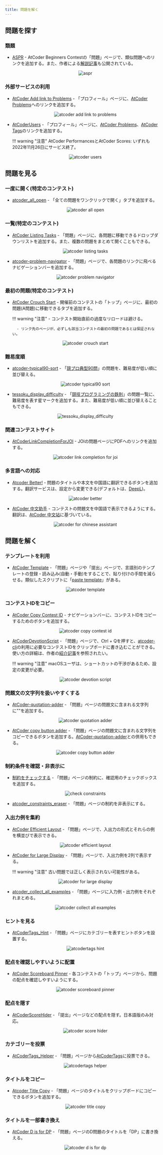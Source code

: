 ```yaml
---
title: 問題を解く
---
```


## 問題を探す

### 類題

- [ASPR](https://greasyfork.org/ja/scripts/431708-aspr) - AtCoder Beginners Contestの「問題」ページで、類似問題へのリンクを追加する。また、作者による[解説記事](https://qiita.com/dakkenkd425/items/366a81e5f34e1263627f)も公開されている。

    <div align="center">
      <img loading = "lazy" src="../../images/userscript/aspr.png" alt="aspr">
    </div>

### 外部サービスの利用

- [AtCoder Add link to Problems](https://greasyfork.org/ja/scripts/469312-atcoder-add-link-to-problems) - 「プロフィール」ページに、[AtCoder Problems](https://kenkoooo.com/atcoder/)へのリンクを追加する。

    <div align="center">
      <img loading = "lazy" src="../../images/userscript/atcoder_add_link_to_problems.png" alt="atcoder add link to problems">
    </div>

- [AtCoderUsers](https://greasyfork.org/ja/scripts/420811-atcoderusers) - 「プロフィール」ページに、[AtCoder Problems](https://kenkoooo.com/atcoder/)、[AtCoder Tags](https://atcoder-tags.herokuapp.com/)のリンクを追加する。

    !!! warning "注意"
        AtCoder PerformancesとAtCoder Scores: いずれも2022年11月26日にサービス終了。

    <div align="center">
      <img loading = "lazy" src="../../images/userscript/atcoder_users.png" alt="atcoder users">
    </div>

## 問題を見る

### 一度に開く(特定のコンテスト)

- [atcoder_all_open](https://greasyfork.org/ja/scripts/387471-atcoder-all-open) - 「全ての問題をワンクリックで開く」タブを追加する。

    <div align="center">
      <img loading = "lazy" src="../../images/userscript/atcoder_all_open.png" alt="atcoder all open">
    </div>

### 一覧(特定のコンテスト)

- [AtCoder Listing Tasks](https://greasyfork.org/ja/scripts/467289-atcoder-listing-tasks) - 「問題」ページに、各問題に移動できるドロップダウンリストを追加する。また、複数の問題をまとめて開くこともできる。

    <div align="center">
      <img loading = "lazy" src="../../images/userscript/atcoder_listing_tasks.png" alt="atcoder listing tasks">
    </div>

- [atcoder-problem-navigator](https://greasyfork.org/ja/scripts/383360-atcoder-problem-navigator) - 「問題」ページで、各問題のリンクに飛べるナビゲーションバーを追加する。

    <div align="center">
      <img loading = "lazy" src="../../images/userscript/atcoder_problem_navigator.png" alt="atcoder problem navigator">
    </div>

### 最初の問題(特定のコンテスト)

- [AtCoder Crouch Start](https://greasyfork.org/ja/scripts/463845-atcoder-crouch-start) - 開催前のコンテストの「トップ」ページに、最初の問題(A問題)に移動できるタブを追加する。

    !!! warning "注意"
        - コンテスト開始直前の過度なリロードは避ける。

        - リンク先のページが、必ずしも該当コンテストの最初の問題であるとは保証されない。

    <div align="center">
      <img loading = "lazy" src="../../images/userscript/atcoder_crouch_start.png" alt="atcoder crouch start">
    </div>

### 難易度順

- [atcoder-typical90-sort](https://greasyfork.org/ja/scripts/428698-atcoder-typical90-sort) - 「[競プロ典型90問](https://atcoder.jp/contests/typical90)」の問題を、難易度が低い順に並び替える。

    <div align="center">
      <img loading = "lazy" src="../../images/userscript/atcoder_typical90_sort.png" alt="atcoder typical90 sort">
    </div>

- [tessoku_display_difficulty](https://greasyfork.org/ja/scripts/453352-tessoku-display-difficulty) - 「[競技プログラミングの鉄則](https://atcoder.jp/contests/tessoku-book)」の問題一覧に、難易度を表す星マークを追加する。また、難易度が低い順に並び替えることもできる。

    <div align="center">
      <img loading = "lazy" src="../../images/userscript/tessoku_display_difficulty.png" alt="tessoku_display_difficulty">
    </div>

### 関連コンテストサイト

- [AtCoderLinkCompletionForJOI](https://greasyfork.org/ja/scripts/382313-atcoderlinkcompletionforjoi) - JOIの問題ページにPDFへのリンクを追加する。

    <div align="center">
      <img loading = "lazy" src="../../images/userscript/atcoder_link_completion_for_joi.png" alt="atcoder link completion for joi">
    </div>

### 多言語への対応

- [Atcoder Better!](https://greasyfork.org/ja/scripts/471106-atcoder-better) - 問題のタイトルや本文を中国語に翻訳できるボタンを追加する。翻訳サービスは、設定から変更できる(デフォルトは、[DeepL](https://www.deepl.com/en/translator))。

    <div align="center">
      <img loading = "lazy" src="../../images/userscript/atcoder_better.png" alt="atcoder better">
    </div>

- [AtCoder 中文助手](https://greasyfork.org/ja/scripts/452449-atcoder-%E4%B8%AD%E6%96%87%E5%8A%A9%E6%89%8B) - コンテストの問題文を中国語で表示できるようにする。翻訳は、[AtCoder 中文站](https://atcoder-for-chinese-developers.github.io/atcoder-for-chinese/)に基づいている。

    <div align="center">
      <img loading = "lazy" src="../../images/userscript/atcoder_for_chinese_assistant.png" alt="atcoder for chinese assistant">
    </div>

## 問題を解く

### テンプレートを利用

- [AtCoder Template](https://greasyfork.org/ja/scripts/438105-atcoder-template) - 「問題」ページや「提出」ページで、言語別のテンプレートの登録・読み込み(自動・手動)をすることで、貼り付けの手間を減らせる。類似したスクリプトに「[paste template](https://greasyfork.org/ja/scripts/441552-paste-template)」がある。

    <div align="center">
      <img loading = "lazy" src="../../images/userscript/atcoder_template.png" alt="atcoder template">
    </div>

### コンテストIDをコピー

- [AtCoder Copy Contest ID](https://greasyfork.org/ja/scripts/463842-atcoder-copy-contest-id) - ナビゲーションバーに、コンテストIDをコピーするためのボタンを追加する。

    <div align="center">
      <img loading = "lazy" src="../../images/userscript/atcoder_copy_contest_id.png" alt="atcoder copy contest id">
    </div>

- [AtCoderDevotionScript](https://greasyfork.org/en/scripts/415819-atcoderdevotionscript) - 「問題」ページで、Ctrl + Qを押すと、[atcoder-cli](https://github.com/Tatamo/atcoder-cli)の利用に必要なコンテストIDをクリップボードに書き込むことができる。使い方の詳細は、作者の[紹介記事](https://iiiimmmmo.hatenablog.com/entry/2020/11/15/170008)を参照されたい。

    !!! warning "注意"
        macOSユーザは、ショートカットの干渉があるため、設定の変更が必要。

    <div align="center">
      <img loading = "lazy" src="../../images/userscript/atcoder_devotion_script.png" alt="atcoder devotion script">
    </div>

### 問題文の文字列を扱いやすくする

- [AtCoder-quotation-adder](https://github.com/burioden/AtCoder-quotation-adder) - 「問題」ページの問題文に含まれる文字列に""を追加する。

    <div align="center">
      <img loading = "lazy" src="../../images/userscript/atcoder_quotation_adder.png" alt="atcoder quotation adder">
    </div>

- [AtCoder copy button adder](https://greasyfork.org/ja/scripts/485389-atcoder-copy-button-adder) - 「問題」ページの問題文に含まれる文字列をコピーできるボタンを追加する。[AtCoder-quotation-adder](https://github.com/burioden/AtCoder-quotation-adder)との併用もできる。

    <div align="center">
      <img loading = "lazy" src="../../images/userscript/atcoder_copy_button_adder.png" alt="atcoder copy button adder">
    </div>

### 制約条件を確認・非表示に

- [制約をチェックする](https://greasyfork.org/ja/scripts/434715-check-constraints) - 「問題」ページの制約に、確認用のチェックボックスを追加する。

    <div align="center">
      <img loading = "lazy" src="../../images/userscript/check_constraints.png" alt="check constraints">
    </div>

- [atcoder_constraints_eraser](https://greasyfork.org/ja/scripts/461798-atcoder-constraints-eraser) - 「問題」ページの制約を非表示にする。

### 入出力例を集約

- [AtCoder Efficient Layout](https://greasyfork.org/ja/scripts/453117-atcoder-efficient-layout) - 「問題」ページで、入出力の形式とそれらの例を横並びで表示できる。

    <div align="center">
      <img loading = "lazy" src="../../images/userscript/atcoder_efficient_layout.png" alt="atcoder efficient layout">
    </div>

- [AtCoder for Large Display](https://greasyfork.org/ja/scripts/439100-atcoder-for-large-display) - 「問題」ページで、入出力例を2列で表示する。

    !!! warning "注意"
        古い問題では正しく表示されない可能性がある。

    <div align="center">
      <img loading = "lazy" src="../../images/userscript/atcoder_for_large_display.png" alt="atcoder for large display">
    </div>

- [atcoder_collect_all_examples](https://greasyfork.org/ja/scripts/387240-atcoder-collect-all-examples) - 「問題」ページに入力例・出力例をそれぞれまとめる。

    <div align="center">
      <img loading = "lazy" src="../../images/userscript/atcoder_collect_all_examples.png" alt="atcoder collect all examples">
    </div>

### ヒントを見る

- [AtCoderTags_Hint](https://greasyfork.org/ja/scripts/393337-atcodertags-hint) - 「問題」ページにカテゴリーを表すヒントボタンを設置する。

    <div align="center">
      <img loading = "lazy" src="../../images/userscript/atcodertags_hint.png" alt="atcodertags hint">
    </div>

### 配点を確認しやすいように配置

- [AtCoder Scoreboard Pinner](https://greasyfork.org/ja/scripts/490663-atcoder-scoreboard-pinner) - 各コンテストの「トップ」ページから、問題の配点を確認しやすいようにする。

    <div align="center">
      <img loading="lazy" src="../../images/userscript/atcoder_scoreboard_pinner.png" alt="atcoder scoreboard pinner">
    </div>

### 配点を隠す

- [AtCoderScoreHider](https://greasyfork.org/ja/scripts/371898-atcoderscorehider) - 「提出」ページなどの配点を隠す。日本語版のみ対応。

    <div align="center">
      <img loading = "lazy" src="../../images/userscript/atcoder_score_hider.png" alt="atcoder score hider">
    </div>

### カテゴリーを投票

- [AtCoderTags_Helper](https://greasyfork.org/ja/scripts/393121-atcodertags-helper) - 「問題」ページから[AtCoderTags](https://atcoder-tags.herokuapp.com/)に投票できる。

    <div align="center">
      <img loading = "lazy" src="../../images/userscript/atcodertags_helper.png" alt="atcodertags helper">
    </div>

### タイトルをコピー

- [Atcoder Title Copy](https://greasyfork.org/ja/scripts/434033-atcoder-title-copy) - 「問題」ページのタイトルをクリップボードにコピーできるボタンを追加する。

    <div align="center">
      <img loading = "lazy" src="../../images/userscript/atcoder_title_copy.png" alt="atcoder title copy">
    </div>

### タイトルを一部書き換え

- [AtCoder D is for DP](https://greasyfork.org/ja/scripts/450727-atcoder-d-is-for-dp) - 「問題」ページのD問題のタイトルを「DP」に書き換える。

    <div align="center">
      <img loading = "lazy" src="../../images/userscript/atcoder_d_is_for_dp.png" alt="atcoder d is for dp">
    </div>
